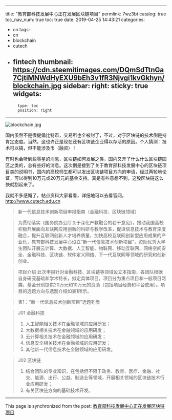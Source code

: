 
---
title: "教育部科技发展中心正在发展区块链项目"
permlink: 7wz3bt
catalog: true
toc_nav_num: true
toc: true
date: 2019-04-25 14:43:21
categories:
- cn
tags:
- cn
- blockchain
- cutech
- fintech
thumbnail: https://cdn.steemitimages.com/DQmSdTtnGa7CjtiMNWdHyEXU9bEh3v1fR3Njvgi1kvGkhyn/blockchain.jpg
sidebar:
    right:
        sticky: true
widgets:
    -
        type: toc
        position: right
---


![blockchain.jpg](https://cdn.steemitimages.com/DQmSdTtnGa7CjtiMNWdHyEXU9bEh3v1fR3Njvgi1kvGkhyn/blockchain.jpg)

国内虽然不是很提倡比特币，交易所也全被封了，不过，对于区块链的技术倒是持肯定态度。当然，这也许正是现在还有区块链企业得以存活的原因。个人猜测：技术可以搞，但不能涉及币（融资）！

有时也会听到些零星的消息，区块链如何发展之类，国内又开了什么什么区块链园区之类的，总有些好的消息。这次倒是接到了关于教育部科技发展中心的区块链项目类的说明书，国内的高校师生都可以发出区块链项目方向的申请，经过两轮地论证，可以得到10万元或20万元的基金支持。真是有些意想不到，这股区块链这么快就刮起来了。

我就不多感慨了，帖点资料大家看看，详细地可以去看官网，http://www.cutech.edu.cn

>新一代信息技术创新项目申报指南（金融科技、区块链领域）

>为贯彻落实《国务院办公厅关于深化产教融合的若干意见》，推动我国高校积极开展面向互联网应用创新的科研与教学改革，促进信息技术与教育深度融合，提升互联网创新人才培养质量，加快高校互联网创新型应用成果的产业化，教育部科技发展中心设立“新一代信息技术创新项目”，资助优秀大学生团队开展云计算、大数据、人工智能、物联网、移动互联网、网络空间安全、金融科技、区块链、软件定义网络、下一代互联网等领域的研究和创新创业。

>项目介绍
>此次申报针对金融科技、区块链等领域设立本指南，各团队根据自身研究基础和学术特长，拟定具体项目。项目分为重点项目和一般项目两类，基金分别提供20万元和10万元的资助（包括项目经费和平台使用）。项目的选题方向与选题介绍如表1所示。

>表1：“新一代信息技术创新项目”选题列表

>J01	金融科技	
>1.	人工智能相关技术在金融领域的应用研发；
>2.	大数据相关技术在金融领域的应用研发；
>3.	云计算相关技术在金融领域的应用研发；
>4.	信息安全相关技术在金融领域的应用研发；
>5.	其他新一代信息技术在金融领域的应用研发。

>J02	区块链	
>1. 结合团队的专业知识，在包括但不限于政务、教育、医疗、金融、社交、能源、出行、公益、制造业等领域，开展相关领域的区块链技术行业应用研发；
>2. 有关区块链方向的基础技术开发。

- - -

This page is synchronized from the post: [教育部科技发展中心正在发展区块链项目](https://steemit.com/@lemooljiang/7wz3bt)
